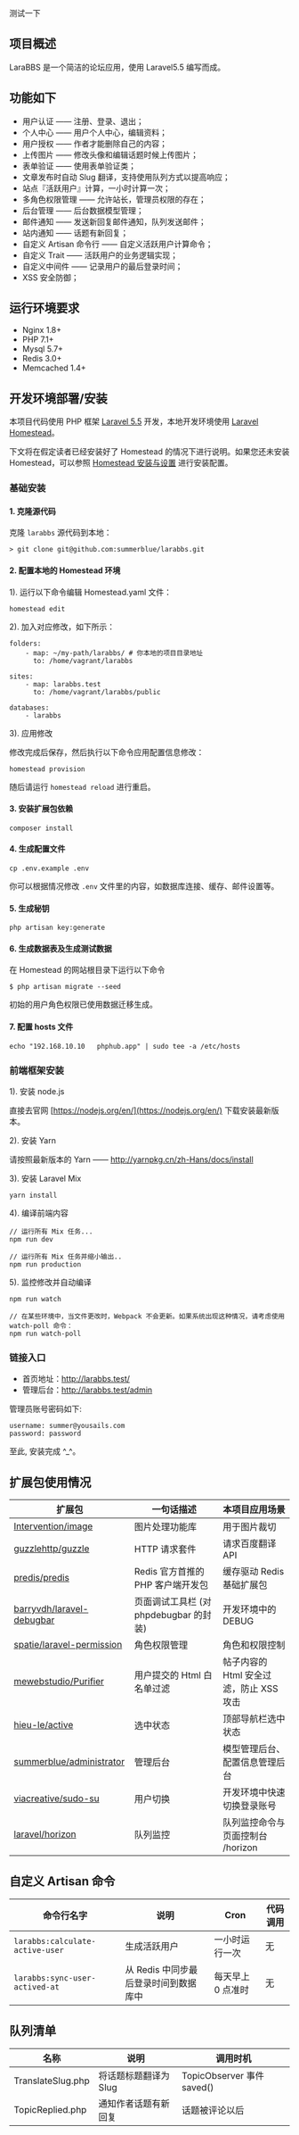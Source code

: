 测试一下
## 项目概述

LaraBBS 是一个简洁的论坛应用，使用 Laravel5.5 编写而成。

## 功能如下

- 用户认证 —— 注册、登录、退出；
- 个人中心 —— 用户个人中心，编辑资料；
- 用户授权 —— 作者才能删除自己的内容；
- 上传图片 —— 修改头像和编辑话题时候上传图片；
- 表单验证 —— 使用表单验证类；
- 文章发布时自动 Slug 翻译，支持使用队列方式以提高响应；
- 站点『活跃用户』计算，一小时计算一次；
- 多角色权限管理 —— 允许站长，管理员权限的存在；
- 后台管理 —— 后台数据模型管理；
- 邮件通知 —— 发送新回复邮件通知，队列发送邮件；
- 站内通知 —— 话题有新回复；
- 自定义 Artisan 命令行 —— 自定义活跃用户计算命令；
- 自定义 Trait —— 活跃用户的业务逻辑实现；
- 自定义中间件 —— 记录用户的最后登录时间；
- XSS 安全防御；

## 运行环境要求

- Nginx 1.8+
- PHP 7.1+
- Mysql 5.7+
- Redis 3.0+
- Memcached 1.4+

## 开发环境部署/安装

本项目代码使用 PHP 框架 [Laravel 5.5](https://d.laravel-china.org/docs/5.5/) 开发，本地开发环境使用 [Laravel Homestead](https://d.laravel-china.org/docs/5.5/homestead)。

下文将在假定读者已经安装好了 Homestead 的情况下进行说明。如果您还未安装 Homestead，可以参照 [Homestead 安装与设置](https://laravel-china.org/docs/5.5/homestead#installation-and-setup) 进行安装配置。

### 基础安装

#### 1. 克隆源代码

克隆 `larabbs` 源代码到本地：

    > git clone git@github.com:summerblue/larabbs.git

#### 2. 配置本地的 Homestead 环境

1). 运行以下命令编辑 Homestead.yaml 文件：

```shell
homestead edit
```

2). 加入对应修改，如下所示：

```
folders:
    - map: ~/my-path/larabbs/ # 你本地的项目目录地址
      to: /home/vagrant/larabbs

sites:
    - map: larabbs.test
      to: /home/vagrant/larabbs/public

databases:
    - larabbs
```

3). 应用修改

修改完成后保存，然后执行以下命令应用配置信息修改：

```shell
homestead provision
```

随后请运行 `homestead reload` 进行重启。

#### 3. 安装扩展包依赖

    composer install

#### 4. 生成配置文件

```
cp .env.example .env
```

你可以根据情况修改 `.env` 文件里的内容，如数据库连接、缓存、邮件设置等。


#### 5. 生成秘钥

```shell
php artisan key:generate
```

#### 6. 生成数据表及生成测试数据

在 Homestead 的网站根目录下运行以下命令

```shell
$ php artisan migrate --seed
```

初始的用户角色权限已使用数据迁移生成。


#### 7. 配置 hosts 文件

    echo "192.168.10.10   phphub.app" | sudo tee -a /etc/hosts

### 前端框架安装

1). 安装 node.js

直接去官网 [https://nodejs.org/en/](https://nodejs.org/en/) 下载安装最新版本。

2). 安装 Yarn

请按照最新版本的 Yarn —— http://yarnpkg.cn/zh-Hans/docs/install

3). 安装 Laravel Mix

```shell
yarn install
```

4). 编译前端内容

```shell
// 运行所有 Mix 任务...
npm run dev

// 运行所有 Mix 任务并缩小输出..
npm run production
```

5). 监控修改并自动编译

```shell
npm run watch

// 在某些环境中，当文件更改时，Webpack 不会更新。如果系统出现这种情况，请考虑使用 watch-poll 命令：
npm run watch-poll
```

### 链接入口

* 首页地址：http://larabbs.test/
* 管理后台：http://larabbs.test/admin

管理员账号密码如下:

```
username: summer@yousails.com
password: password
```

至此, 安装完成 ^_^。

## 扩展包使用情况

| 扩展包 | 一句话描述 | 本项目应用场景 |
| --- | --- | --- |
| [Intervention/image](https://github.com/Intervention/image) | 图片处理功能库 | 用于图片裁切 |
| [guzzlehttp/guzzle](https://github.com/guzzle/guzzle) | HTTP 请求套件 | 请求百度翻译 API  |
| [predis/predis](https://github.com/nrk/predis.git) | Redis 官方首推的 PHP 客户端开发包 | 缓存驱动 Redis 基础扩展包 |
| [barryvdh/laravel-debugbar](https://github.com/barryvdh/laravel-debugbar) | 页面调试工具栏 (对 phpdebugbar 的封装) | 开发环境中的 DEBUG |
| [spatie/laravel-permission](https://github.com/spatie/laravel-permission) | 角色权限管理 | 角色和权限控制 |
| [mewebstudio/Purifier](https://github.com/mewebstudio/Purifier) | 用户提交的 Html 白名单过滤 | 帖子内容的 Html 安全过滤，防止 XSS 攻击 |
| [hieu-le/active](https://github.com/letrunghieu/active) | 选中状态 | 顶部导航栏选中状态 |
| [summerblue/administrator](https://github.com/summerblue/administrator) | 管理后台 | 模型管理后台、配置信息管理后台 |
| [viacreative/sudo-su](https://github.com/viacreative/sudo-su) | 用户切换 | 开发环境中快速切换登录账号 |
| [laravel/horizon](https://github.com/laravel/horizon) | 队列监控 | 队列监控命令与页面控制台 /horizon |


## 自定义 Artisan 命令

| 命令行名字 | 说明 | Cron | 代码调用 |
| --- | --- | --- | --- |
| `larabbs:calculate-active-user` |  生成活跃用户 | 一小时运行一次 | 无 |
| `larabbs:sync-user-actived-at` | 从 Redis 中同步最后登录时间到数据库中 | 每天早上 0 点准时 | 无 |

## 队列清单

| 名称 | 说明 | 调用时机 |
| --- | --- | --- |
| TranslateSlug.php | 将话题标题翻译为 Slug | TopicObserver 事件 saved() |
| TopicReplied.php | 通知作者话题有新回复 | 话题被评论以后 |
